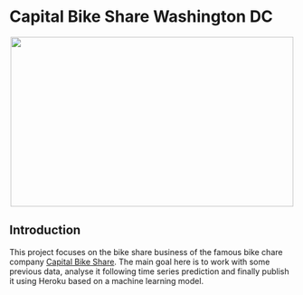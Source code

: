 # Capital Bike Share Washington DC


<p align="center">
  <img width="500" height="300" src="https://mobilitylab.org/wp-content/uploads/2016/06/Penn-CaBi-Elvert-Barnes.jpg">
</p>


## Introduction 

This project focuses on the bike share business of the famous bike chare company [Capital Bike Share](https://www.capitalbikeshare.com/). The main goal here is to work with some previous data, analyse it following time series prediction and finally publish it using Heroku based on a machine learning model. 


